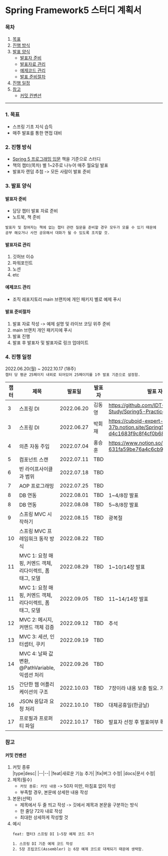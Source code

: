 # Spring Framework5 스터디 계획서
### 목차
1. [목표](#1-목표)
2. [진행 방식](#2-진행-방식)
3. [발표 양식](#3-발표-양식)
   * [발표자 준비](#발표자-준비)
   * [발표자료 관리](#발표자료-관리)
   * [예제코드 관리](#예제코드-관리)
   * [발표 준비절차](#발표-준비절차)
4. [진행 일정](#4-진행-일정)
5. [참고](#참고)
   * [커밋 컨벤션](#커밋-컨벤션)

---

### 1. 목표
- 스프링 기초 지식 습득
- 매주 발표를 통한 면접 대비

### 2. 진행 방식
- [Spring 5 프로그래밍 입문](http://www.yes24.com/Product/Goods/62268795) 책을 기준으로 스터디   
- 책의 챕터(목차) 별 1~2주로 나누어 매주 월요일 발표
- 발표자 랜덤 추첨 -> 모든 사람이 발표 준비

### 3. 발표 양식
#### 발표자 준비
  + 담당 챕터 발표 자료 준비
  + 노트북, 책 준비
  ```
  발표자 및 참여자는 책에 없는 챕터 관련 질문을 준비할 경우 모두가 모를 수 있기 때문에 
  공부 해오거나 사전 공유해서 대화가 될 수 있도록 조치할 것.
  ```
  
#### 발표자료 관리
1) 깃허브 이슈
2) 파워포인트
3) 노션
4) etc

#### 예제코드 관리
* 조직 레포지토리 main 브랜치에 개인 패키지 별로 예제 푸시

#### 발표 준비절차
  1. 발표 자료 작성 -> 예제 설명 및 라이브 코딩 위주 준비
  2. main 브랜치 개인 패키지에 푸시
  3. 발표 진행
  4. 발표 후 발표자 및 발표자료 링크 업데이트

### 4. 진행 일정
2022.06.20(월) ~ 2022.10.17 (18주)   
`챕터 당 평균 25페이지 내외로 되어있어 25페이지를 1주 발표 기준으로 설정함.`

|챕터|제목|발표일|발표자|발표 자료|
|-|-|-|-|-|
|3|스프링 DI|2022.06.20|김동영|https://github.com/IDT-Spring-Study/Spring5-Practice/issues/1|
|3|스프링 DI|2022.06.27|박회재|https://cuboid-expert-37b.notion.site/Spring5-d4c1683f9c8f4cf0b68792ab1f608b64|
|4|의존 자동 주입|2022.07.04|홍승훈|https://www.notion.so/Chapter-4-631fa59be76a4c6cb918e40da7f9d77e|
|5|컴포넌트 스캔|2022.07.11|TBD||
|6|빈 라이프사이클과 범위|2022.07.18|TBD||
|7|AOP 프로그래밍|2022.07.25|TBD||
|8|DB 연동|2022.08.01|TBD|1~4/8장 발표|
|8|DB 연동|2022.08.08|TBD|5~8/8장 발표|
|9|스프링 MVC 시작하기|2022.08.15|TBD|광복절|
|10|스프링 MVC 프레임워크 동작 방식|2022.08.22|TBD||
|11|MVC 1: 요청 매핑, 커멘드 객체, 리다이렉트, 폼 태그, 모델|2022.08.29|TBD|1~10/14장 발표|
|11|MVC 1: 요청 매핑, 커멘드 객체, 리다이렉트, 폼 태그, 모델|2022.09.05|TBD|11~14/14장 발표|
|12|MVC 2: 메시지, 커맨드 객체 검증|2022.09.12|TBD|추석|
|13|MVC 3: 세션, 인터셉터, 쿠키|2022.09.19|TBD||
|14|MVC 4: 날짜 값 변환, @PathVariable, 익셉션 처리|2022.09.26|TBD||
|15|간단한 웹 어플리케이션의 구조|2022.10.03|TBD|7장이라 내용 보충 필요. 개천절|
|16|JSON 응답과 요청 처리|2022.10.10|TBD|대체공휴일(한글날)|
|17|프로필과 프로퍼티 파일|2022.10.17|TBD|발표자 선정 후 발표여부 확인 필요.|

### 참고
#### 커밋 컨벤션
  1. 커밋 종류   
     |type|desc|
     |--|--|
     |feat|새로운 기능 추가|
     |fix|버그 수정|
     |docs|문서 수정|
  2. 제목(필수)
     - `커밋 종류: 커밋 내용` -> 50자 미만, 마침표 없이 작성
     - 부족할 경우, 본문에 상세한 내용 작성
  3. 본문(선택)
     - 제목에서 두 줄 띄고 작성 -> 깃에서 제목과 본문을 구분하는 방식
     - 한 줄당 72자 내로 작성
     - 최대한 상세하게 작성할 것
  4. 예시
     ```
     feat: 챕터3 스프링 DI 1~5장 예제 코드 추가
  
     1. 스프링 DI 기준 예제 코드 작성
     2. 5장 조립코드(Assembler) 는 6장 예제 코드로 대체되기 때문에 생략함.
     ```
